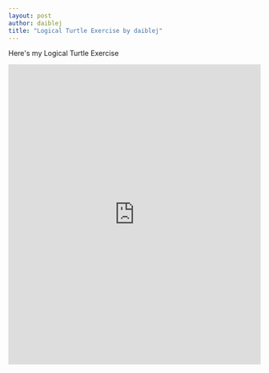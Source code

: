 ```yaml
---
layout: post
author: daiblej
title: "Logical Turtle Exercise by daiblej"
---
```


Here's my Logical Turtle Exercise
<iframe src="https://trinket.io/embed/python/adf62b1f5c" width="100%" height="600" frameborder="0" marginwidth="0" marginheight="0" allowfullscreen></iframe>
